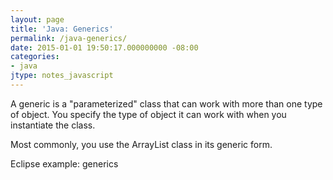 ```yaml
---
layout: page
title: 'Java: Generics'
permalink: /java-generics/
date: 2015-01-01 19:50:17.000000000 -08:00
categories:
- java
jtype: notes_javascript
---
```



A generic is a "parameterized" class that can work with more than one type of object. You specify the type of object it can work with when you instantiate the class.

Most commonly, you use the ArrayList class in its generic form.

Eclipse example: generics